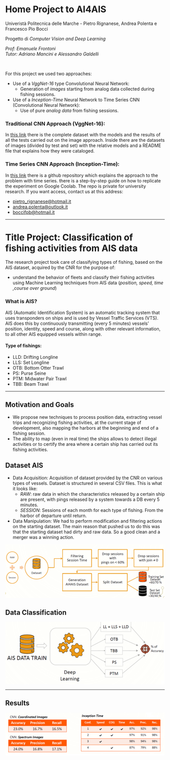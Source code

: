 # Home Project to AI4AIS
Univeristà Politecnica delle Marche - Pietro Rignanese, Andrea Polenta e Francesco Pio Bocci

Progetto di *Computer Vision and Deep Learning*

*Prof: Emanuele Frontoni*<br>
*Tutor: Adriano Mancini e Alessandro Galdelli*

<br>

For this project we used two approaches:
 * Use of a *VggNet-16* type Convolutional Neural Network:
   * Generation of *images* starting from analog data collected during fishing sessions.
 * Use of a *Inception-Time* Neural Network to Time Series CNN (Convolutional Neural Network):
   * Use of pure *analog data* from fishing sessions.
   
### Traditional CNN Approach (VggNet-16):   
In [this link](https://drive.google.com/file/d/1JuyLvANQNYCGBLgWSKOgdZd2rlMdcgqx/view?usp=sharing) there is the complete dataset with the models and the results of all the tests carried out on the image approach.
Inside there are the datasets of images (divided by test and set) with the relative models and a README file that explains how they were cataloged.

### Time Series CNN Approach (Inception-Time):
In [this link](https://github.com/AI4AIS-ComputerVision/AI4AIS_CV) there is a github repository which explains the approach to the problem with time series. there is a step-by-step guide on how to replicate the experiment on Google Coolab.
The repo is private for university research. If you want access, contact us at this address:
* pietro_rignanese@hotmail.it
* andrea.polenta@outlook.it
* boccifpb@hotmail.it

------------------------------------------------------------------------------------------------

# Title Project: Classification of fishing activities from AIS data
The research project took care of classifying types of fishing, based on the AIS dataset, acquired by the CNR for the purpose of:<br>
  * understand the behavior of fleets and classify their fishing activities using Machine Learning techniques from AIS data (*position, speed, time ,course over ground*)

### What is AIS?
AIS (Automatic Identification System) is an automatic tracking system that uses transponders on ships and is used by Vessel Traffic Services (VTS). 
AIS does this by continuously transmitting  (every 5 minutes) vessels’ position, identity, speed and course, along with other relevant information, to all other AIS equipped vessels within range.  

#### Type of fishings:
  * LLD: Drifting Longline
  * LLS: Set Longline
  * OTB: Bottom Otter Trawl
  * PS: Purse Seine
  * PTM: Midwater Pair Trawl
  * TBB: Beam Trawl

------------------------------------------------------------------------------------------------------

## Motivation and Goals
* We propose new techniques to process position data, extracting vessel trips and recognizing fishing activities, at the current stage of development, also mapping the harbors at the beginning and end of a fishing session.
* The ability to map (even in real time) the ships allows to detect illegal activities or to certify the area where a certain ship has carried out its fishing activities.

## Dataset AIS
* Data Acquisition:
Acquisition of dataset provided by the CNR on various types of vessels.
Dataset is structured in several CSV files. 
This is what it looks like:
   * *RAW*: raw data in which the characteristics released by a certain ship are present, with pings released by a system towards a DB every 5 minutes.
   * *SESSION*: Sessions of each month for each type of fishing. From the harbor of departure until return.
* Data Manipulation:
We had to perform modification and filtering actions on the starting dataset. 
The main reason that pushed us to do this was that the starting dataset had dirty and raw data. 
So a good clean and a merger was a winning action.

<img src= "https://github.com/AI4AIS-ComputerVision/ProjectHome_AI4AIS/blob/master/Img/DatasetManipulation.png"/>

## Data Classification

<img src="https://github.com/AI4AIS-ComputerVision/ProjectHome_AI4AIS/blob/master/Img/DataClassification.png"/>

--------------------------------------------------------------------------------------------------------

## Results

<img src="https://github.com/AI4AIS-ComputerVision/ProjectHome_AI4AIS/blob/master/Img/results.png"/>

